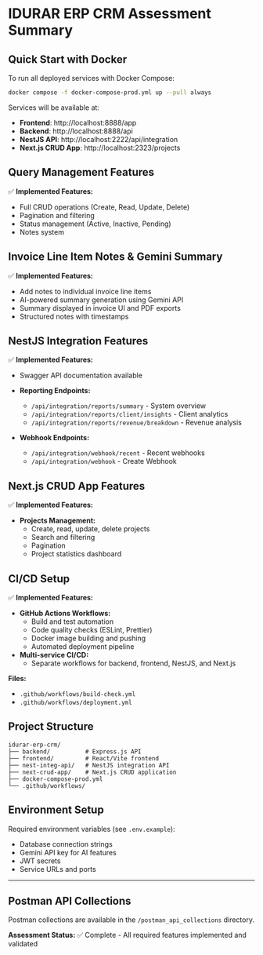 # IDURAR ERP CRM Assessment Summary

## Quick Start with Docker

To run all deployed services with Docker Compose:

```bash
docker compose -f docker-compose-prod.yml up --pull always
```

Services will be available at:

- **Frontend**: http://localhost:8888/app
- **Backend**: http://localhost:8888/api
- **NestJS API**: http://localhost:2222/api/integration
- **Next.js CRUD App**: http://localhost:2323/projects

## Query Management Features

✅ **Implemented Features:**

- Full CRUD operations (Create, Read, Update, Delete)
- Pagination and filtering
- Status management (Active, Inactive, Pending)
- Notes system

## Invoice Line Item Notes & Gemini Summary

✅ **Implemented Features:**

- Add notes to individual invoice line items
- AI-powered summary generation using Gemini API
- Summary displayed in invoice UI and PDF exports
- Structured notes with timestamps

## NestJS Integration Features

✅ **Implemented Features:**

- Swagger API documentation available

- **Reporting Endpoints:**
  - `/api/integration/reports/summary` - System overview
  - `/api/integration/reports/client/insights` - Client analytics
  - `/api/integration/reports/revenue/breakdown` - Revenue analysis
- **Webhook Endpoints:**
  - `/api/integration/webhook/recent` - Recent webhooks
  - `/api/integration/webhook` - Create Webhook

## Next.js CRUD App Features

✅ **Implemented Features:**

- **Projects Management:**
  - Create, read, update, delete projects
  - Search and filtering
  - Pagination
  - Project statistics dashboard

## CI/CD Setup

✅ **Implemented Features:**

- **GitHub Actions Workflows:**
  - Build and test automation
  - Code quality checks (ESLint, Prettier)
  - Docker image building and pushing
  - Automated deployment pipeline
- **Multi-service CI/CD:**
  - Separate workflows for backend, frontend, NestJS, and Next.js

**Files:**

- `.github/workflows/build-check.yml`
- `.github/workflows/deployment.yml`

## Project Structure

```
idurar-erp-crm/
├── backend/          # Express.js API
├── frontend/         # React/Vite frontend
├── nest-integ-api/   # NestJS integration API
├── next-crud-app/    # Next.js CRUD application
├── docker-compose-prod.yml
└── .github/workflows/
```

## Environment Setup

Required environment variables (see `.env.example`):

- Database connection strings
- Gemini API key for AI features
- JWT secrets
- Service URLs and ports

---

## Postman API Collections

Postman collections are available in the `/postman_api_collections` directory.

**Assessment Status:** ✅ Complete - All required features implemented and validated

